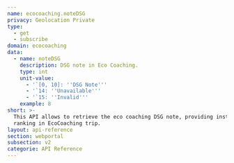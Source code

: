 ```yaml
---
name: ecocoaching.noteDSG
privacy: Geolocation Private
type:
  - get
  - subscribe
domain: ecocoaching
data:
  - name: noteDSG
    description: DSG note in Eco Coaching.
    type: int
    unit-value:
      - '`[0, 10]: ''DSG Note'''
      - '`14: ''Unavailable'''
      - '`15: ''Invalid'''
    example: 8
short: >-
  This API allows to retrieve the eco coaching DSG note, providing instant DSG
  ranking in EcoCoaching trip.
layout: api-reference
section: webportal
subsection: v2
categorie: API Reference
---
```


